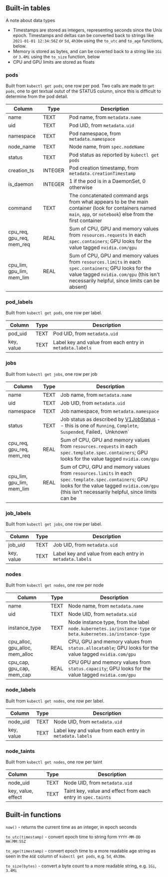 
## Built-in tables

A note about data types

* Timestamps are stored as integers, representing seconds since the Unix epoch.  Timestamps and deltas can be converted
back to strings like `2021-01-01 12:34:56Z` or `5d`, `4h30m` using the `to_utc` and `to_age` functions, below.
* Memory is stored as bytes, and can be coverted back to a string like `1Gi` or `3.4Mi` using the `to_size` function, below
* CPU and GPU limits are stored as floats

### pods

Built from `kubectl get pods`, one row per pod.  Two calls are made to `get pods`, one to get textual outut
of the STATUS column, since this is difficult to determine from the pod detail.

| Column                    | Type    | Description                                                                                                                                                                                      |
|---------------------------|---------|--------------------------------------------------------------------------------------------------------------------------------------------------------------------------------------------------|
| name                      | TEXT    | Pod name, from `metadata.name`                                                                                                                                                                   |
| uid                        | TEXT    | Pod UID, from `metadata.uid`                                                                                                                                                                      |
| namespace                 | TEXT    | Pod namespace, from `metadata.namespace`                                                                                                                                                         |
| node_name                 | TEXT    | Node name, from `spec.nodeName`                                                                                                                                                                  |
| status                    | TEXT    | Pod status as reported by `kubectl get pods`                                                                                                                                                     |
| creation_ts               | INTEGER | Pod creation timestamp, from `metadata.creationTimestamp`                                                                                                                                        |
| is_daemon                 | INTEGER | 1 if the pod is in a DaemonSet, 0 otherwise                                                                                                                                                      |
| command                   | TEXT    | The concatenated command args from what appears to be the main container (look for containers named `main`, `app`, or `notebook`) else from the first container                                  |
| cpu_req, gpu_req, mem_req | REAL | Sum of CPU, GPU and memory values from `resources.requests` in each `spec.containers`; GPU looks for the value tagged `nvidia.com/gpu`                                                           |
| cpu_lim, gpu_lim, mem_lim | REAL | Sum of CPU, GPU and memory values from `resources.limits` in each `spec.containers`; GPU looks for the value tagged `nvidia.com/gpu` (this isn't necessarily helpful, since limits can be absent) |

### pod_labels

Built from `kubectl get pods`, one row per label.

| Column     | Type    | Description                                              |
|------------|---------|----------------------------------------------------------|
| pod_uid    | TEXT    | Pod UID, from `metadata.uid`                             |
| key, value | TEXT    | Label key and value from each entry in `metadata.labels` |

### jobs

Built from `kubectl get jobs`, one row per job

| Column                          | Type    | Description                                                                                                                                                                                               |
|---------------------------------|---------|-----------------------------------------------------------------------------------------------------------------------------------------------------------------------------------------------------------|
| name                            | TEXT    | Job name, from `metadata.name`                                                                                                                                                                            |
| uid                             | TEXT    | Job UID, from `metadata.uid`                                                                                                                                                                              |
| namespace                       | TEXT    | Job namespace, from `metadata.namespace`                                                                                                                                                                  |
| status                          | TEXT    | Job status as described by [V1JobStatus](https://github.com/kubernetes-client/python/blob/master/kubernetes/docs/V1JobStatus.md) -- this is one of `Running`, `Complete`, `Suspended`, Failed`, `Unknown` |
| cpu_req, gpu_req, mem_req       | REAL | Sum of CPU, GPU and memory values from `resources.requests` in each `spec.template.spec.containers`; GPU looks for the value tagged `nvidia.com/gpu`                                                      |
| cpu_lim, gpu_lim, mem_lim       | REAL | Sum of CPU, GPU and memory values from `resources.limits` in each `spec.template.spec.containers`; GPU looks for the value tagged `nvidia.com/gpu` (this isn't necessarily helpful, since limits can be    |

### job_labels

Built from `kubectl get jobs`, one row per label.

| Column     | Type    | Description                                              |
|------------|---------|----------------------------------------------------------|
| job_uid    | TEXT    | Job UID, from `metadata.uid`                             |
| key, value | TEXT    | Label key and value from each entry in `metadata.labels` |

### nodes

Built from `kubectl get nodes`, one row per node

| Column                          | Type    | Description                                                                                                 |
|---------------------------------|---------|-------------------------------------------------------------------------------------------------------------|
| name                            | TEXT    | Node name, from `metadata.name`                                                                             |
| uid                             | TEXT    | Node UID, from `metadata.uid`                                                                               |
| instance_type                   | TEXT    | Node instance type, from the label `node.kubernetes.io/instance-type` or `beta.kubernetes.io/instance-type` |
| cpu_alloc, gpu_alloc, mem_alloc | REAL | CPU, GPU and memory values from `status.allocatable`; GPU looks for the value tagged `nvidia.com/gpu`       |
| cpu_cap, gpu_cap, mem_cap       | REAL | CPU GPU and memory values from `status.capacity`; GPU looks for the value tagged `nvidia.com/gpu`           |

### node_labels

Built from `kubectl get nodes`, one row per label.

| Column     | Type    | Description                                              |
|------------|---------|----------------------------------------------------------|
| node_uid   | TEXT    | Node UID, from `metadata.uid`                            |
| key, value | TEXT    | Label key and value from each entry in `metadata.labels` |

### node_taints

Built from `kubectl get nodes`, one row per taint

| Column             | Type    | Description                                                  |
|:-------------------|---------|--------------------------------------------------------------|
| node_uid           | TEXT    | Node UID, from `metadata.uid`                                |
| key, value, effect | TEXT    | Taint key, value and effect from each entry in `spec.taints` |

## Built-in functions

`now()` - returns the current time as an integer, in epoch seconds

`to_utc(timestamp)` - convert epoch time to string form `YYYY-MM-DD HH:MM:SSZ`

`to_age(timestamp)` - convert epoch time to a more readable age string as seen in the `AGE` column of `kubectl get pods`, e.g. `5d`, `4h30m`.

`to_size(bytes)` - convert a byte count to a more readable string, e.g. `1Gi`, `3.4Mi`